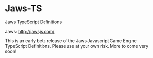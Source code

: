 Jaws-TS
=======

Jaws TypeScript Definitions

Jaws: http://jawsjs.com/

This is an early beta release of the Jaws Javascript Game Engine TypeScript Definitions. Please use at your own risk.
More to come very soon!
